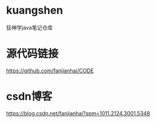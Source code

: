 # kuangshen
狂神学java笔记仓库

# 源代码链接
https://github.com/fanjianhai/CODE

# csdn博客
https://blog.csdn.net/fanjianhai?spm=1011.2124.3001.5348
